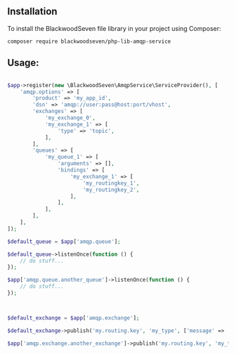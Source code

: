 ## Installation

To install the BlackwoodSeven file library in your project using Composer:

```composer require blackwoodseven/php-lib-amqp-service```

## Usage:

```php

$app->register(new \BlackwoodSeven\AmqpService\ServiceProvider(), [
    'amqp.options' => [
        'product' => 'my_app_id',
        'dsn' => 'amqp://user:pass@host:port/vhost',
        'exchanges' => [
            'my_exchange_0',
            'my_exchange_1' => [
                'type' => 'topic',
            ],
        ],
        'queues' => [
            'my_queue_1' => [
                'arguments' => [],
                'bindings' => [
                    'my_exchange_1' => [
                        'my_routingkey_1',
                        'my_routingkey_2',
                    ],
                ],
            ],
        ],
    ],
]);

$default_queue = $app['amqp.queue'];

$default_queue->listenOnce(function () {
    // do stuff...
});

$app['amqp.queue.another_queue']->listenOnce(function () {
    // do stuff...
});



$default_exchange = $app['amqp.exchange'];

$default_exchange->publish('my.routing.key', 'my_type', ['message' => 'hello world']);

$app['amqp.exchange.another_exchange']->publish('my.routing.key', 'my_type', ['message' => 'hello world']);

```
